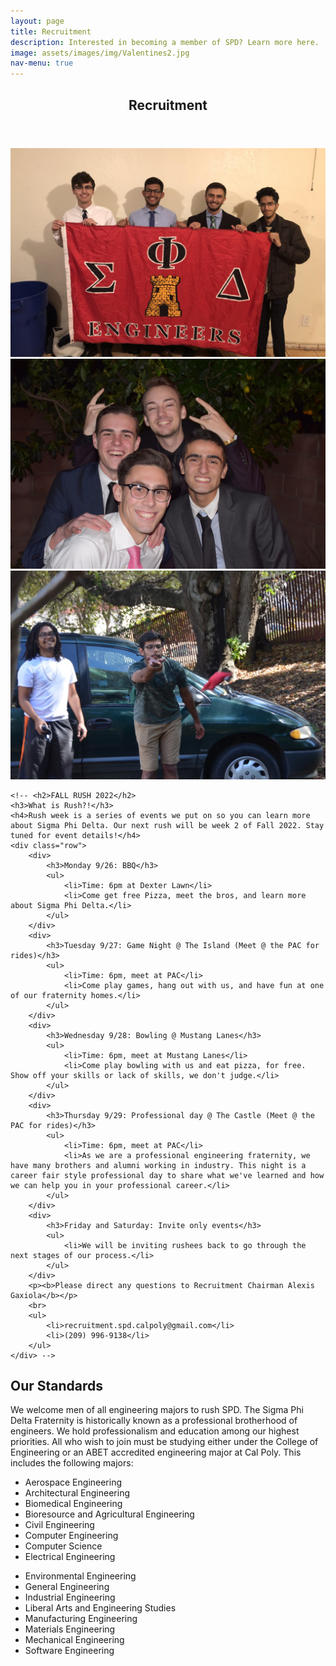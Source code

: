 ```yaml
---
layout: page
title: Recruitment
description: Interested in becoming a member of SPD? Learn more here.
image: assets/images/img/Valentines2.jpg
nav-menu: true
---
```


<!-- Main -->
<div id="main" class="alt">

<!-- One -->
<section id="one">
	<div class="inner">
		<header class="major">
			<h1>Recruitment</h1>
		</header>

<!-- Content -->
<div class="box alt">
	<div class="row 50% uniform">
		<div class="4u"><span class="image fit"><img src="assets/images/img/theta.JPG" alt="" /></span></div>
		<div class="4u"><span class="image fit"><img src="assets/images/img/Valentines1.jpg" alt="" /></span></div>
		<div class="4u$"><span class="image fit"><img src="assets/images/img/DSC_0294.jpg" alt="" /></span></div>
	</div>
</div>

    <!-- <h2>FALL RUSH 2022</h2>
    <h3>What is Rush?!</h3>
    <h4>Rush week is a series of events we put on so you can learn more about Sigma Phi Delta. Our next rush will be week 2 of Fall 2022. Stay tuned for event details!</h4>
    <div class="row">
        <div>
            <h3>Monday 9/26: BBQ</h3>
            <ul>
                <li>Time: 6pm at Dexter Lawn</li>
                <li>Come get free Pizza, meet the bros, and learn more about Sigma Phi Delta.</li>
            </ul>
        </div>
        <div>
            <h3>Tuesday 9/27: Game Night @ The Island (Meet @ the PAC for rides)</h3>
            <ul>
                <li>Time: 6pm, meet at PAC</li>
                <li>Come play games, hang out with us, and have fun at one of our fraternity homes.</li>
            </ul>
        </div>
        <div>
            <h3>Wednesday 9/28: Bowling @ Mustang Lanes</h3>
            <ul>
                <li>Time: 6pm, meet at Mustang Lanes</li>
                <li>Come play bowling with us and eat pizza, for free. Show off your skills or lack of skills, we don't judge.</li>
            </ul>
        </div>
        <div>
            <h3>Thursday 9/29: Professional day @ The Castle (Meet @ the PAC for rides)</h3>
            <ul>
                <li>Time: 6pm, meet at PAC</li>
                <li>As we are a professional engineering fraternity, we have many brothers and alumni working in industry. This night is a career fair style professional day to share what we've learned and how we can help you in your professional career.</li>
            </ul>
        </div>
        <div>
            <h3>Friday and Saturday: Invite only events</h3>
            <ul>
                <li>We will be inviting rushees back to go through the next stages of our process.</li>
            </ul>
        </div>
        <p><b>Please direct any questions to Recruitment Chairman Alexis Gaxiola</b></p>
        <br>
        <ul>
            <li>recruitment.spd.calpoly@gmail.com</li>
            <li>(209) 996-9138</li>
        </ul>
    </div> -->

<h2 id="content">Our Standards</h2>
<p>We welcome men of all engineering majors to rush SPD. The Sigma Phi Delta Fraternity is historically known as a professional brotherhood of engineers. We hold professionalism and education among our highest priorities. All who wish to join must be studying either under the College of Engineering or an ABET accredited engineering major at Cal Poly. This includes the following majors:
</p>

<div class="row">
	<div class="6u 12u$(small)">
		<ul>
			<li>Aerospace Engineering</li>
			<li>Architectural Engineering</li>
			<li>Biomedical Engineering</li>
			<li>Bioresource and Agricultural Engineering</li>
			<li>Civil Engineering</li>
			<li>Computer Engineering</li>
			<li>Computer Science</li>
			<li>Electrical Engineering</li>
		</ul>
	</div>
	<div class="6u 12u$(small)">
		<ul>
			<li>Environmental Engineering</li>
			<li>General Engineering</li>
			<li>Industrial Engineering</li>
			<li>Liberal Arts and Engineering Studies</li>
			<li>Manufacturing Engineering</li>
			<li>Materials Engineering</li>
			<li>Mechanical Engineering</li>
			<li>Software Engineering</li>
		</ul>
	</div>
</div>

</div>
</section>

</div>
